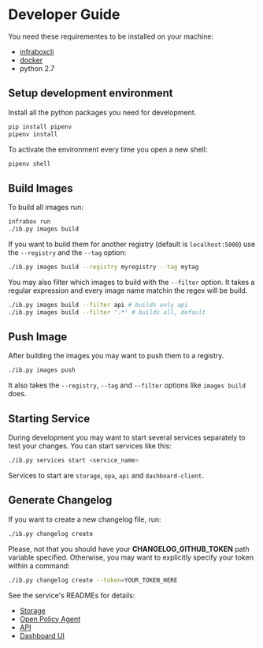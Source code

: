 # Developer Guide
You need these requirementes to be installed on your machine:

- [infraboxcli](https://github.com/SAP/infrabox-cli)
- [docker](https://www.docker.com/)
- python 2.7

## Setup development environment

Install all the python packages you need for development.

```bash
pip install pipenv
pipenv install
```

To activate the environment every time you open a new shell:

```bash
pipenv shell
```

## Build Images
To build all images run:

``` bash
infrabox run
./ib.py images build
```

If you want to build them for another registry (default is `localhost:5000`) use the `--registry` and the `--tag` option:

``` bash
./ib.py images build --registry myregistry --tag mytag
```

You may also filter which images to build with the `--filter` option. It takes a regular expression and every image name matchin the regex will be build.

``` bash
./ib.py images build --filter api # builds only api
./ib.py images build --filter '.*' # builds all, default
```

## Push Image
After building the images you may want to push them to a registry.

``` bash
./ib.py images push
```

It also takes the `--registry`, `--tag` and `--filter` options like `images build` does.

## Starting Service
During development you may want to start several services separately to test your changes. You can start services like this:

```bash
./ib.py services start <service_name>
```

Services to start are `storage`, `opa`, `api` and `dashboard-client`.

## Generate Changelog
If you want to create a new changelog file, run:
```bash
./ib.py changelog create
```

Please, not that you should have your **CHANGELOG_GITHUB_TOKEN** path variable specified.
Otherwise, you may want to explicitly specify your token within a command:
```bash
./ib.py changelog create --token=YOUR_TOKEN_HERE
```

See the service's READMEs for details:
- [Storage](/infrabox/utils/storage/)
- [Open Policy Agent](/src/openpolicyagent)
- [API](/src/api/)
- [Dashboard UI](/src/dashboard-client)
